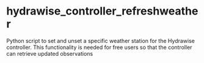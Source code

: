 # hydrawise_controller_refreshweather
Python script to set and unset a specific weather station for the Hydrawise controller. This functionality is needed for free users so that the controller can retrieve updated observations
